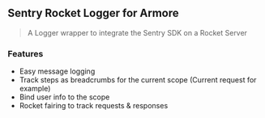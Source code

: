## Sentry Rocket Logger for Armore

> A Logger wrapper to integrate the Sentry SDK on a Rocket Server

### Features

+ Easy message logging
+ Track steps as breadcrumbs for the current scope (Current request for example)
+ Bind user info to the scope
+ Rocket fairing to track requests & responses